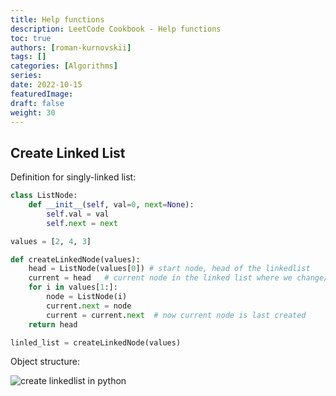 ```yaml
---
title: Help functions
description: LeetCode Cookbook - Help functions
toc: true
authors: [roman-kurnovskii]
tags: []
categories: [Algorithms]
series:
date: 2022-10-15
featuredImage:
draft: false
weight: 30
---
```



## Create Linked List

Definition for singly-linked list:

```python
class ListNode:
    def __init__(self, val=0, next=None):
        self.val = val
        self.next = next
```

```python
values = [2, 4, 3]

def createLinkedNode(values):
    head = ListNode(values[0]) # start node, head of the linkedlist
    current = head   # current node in the linked list where we change/add next node
    for i in values[1:]:
        node = ListNode(i)
        current.next = node
        current = current.next  # now current node is last created
    return head

linled_list = createLinkedNode(values)
```

Object structure:

![create linkedlist in python](../assets/linkedlist.png)
